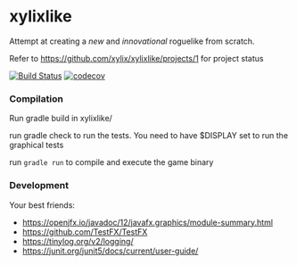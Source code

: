 # xylixlike
Attempt at creating a _new_ and _innovational_ roguelike from scratch.

Refer to https://github.com/xylix/xylixlike/projects/1 for project status

[![Build Status](https://travis-ci.com/xylix/xylixlike.svg?branch=master)](https://travis-ci.com/xylix/xylixlike) [![codecov](https://codecov.io/gh/xylix/xylixlike/branch/master/graph/badge.svg)](https://codecov.io/gh/xylix/xylixlike)



### Compilation
Run gradle build in xylixlike/

run gradle check to run the tests. You need to have $DISPLAY set to run the graphical tests

run `gradle run` to compile and execute the game binary

### Development
Your best friends:
* https://openjfx.io/javadoc/12/javafx.graphics/module-summary.html
* https://github.com/TestFX/TestFX
* https://tinylog.org/v2/logging/
* https://junit.org/junit5/docs/current/user-guide/
